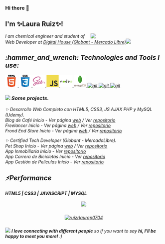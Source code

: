 ### Hi there 👋
<h2> I'm ✨Laura Ruiz✨!</h2>
<img align='right' src="https://media.giphy.com/media/ieyl9zmCjO4b4t6qoY/giphy.gif" width="230">
<p><em> I am chemical engineer and student of Web Developer at <a href="https://www.digitalhouse.com/ar/acciones/certified-tech-developer">Digital House (Globant - Mercado Libre)</a><img src="https://media.giphy.com/media/WUlplcMpOCEmTGBtBW/giphy.gif" width="30"></h2>
    
<h2 align="left">:hammer_and_wrench: Technologies and Tools I use:</h2>
<p align="left">
<a href="https://www.w3.org/html/" target="_blank"> <img src="https://raw.githubusercontent.com/devicons/devicon/master/icons/html5/html5-original-wordmark.svg" alt="html5" width="40" height="40"/> </a>
<a href="https://www.w3schools.com/css/" target="_blank"> <img src="https://raw.githubusercontent.com/devicons/devicon/master/icons/css3/css3-original-wordmark.svg" alt="css3" width="40" height="40"/> </a>
<a href="https://sass-lang.com" target="_blank"> <img src="https://raw.githubusercontent.com/devicons/devicon/master/icons/sass/sass-original.svg" alt="sass" width="40" height="40"/> </a>
<a href="https://developer.mozilla.org/en-US/docs/Web/JavaScript" target="_blank"> <img src="https://raw.githubusercontent.com/devicons/devicon/master/icons/javascript/javascript-original.svg" alt="javascript" width="40" height="40"/> </a>
<a href="https://nodejs.org" target="_blank"> <img src="https://raw.githubusercontent.com/devicons/devicon/master/icons/nodejs/nodejs-original-wordmark.svg" alt="nodejs" width="40" height="40"/> </a>
<a href="https://www.mongodb.com/" target="_blank"> <img src="https://raw.githubusercontent.com/devicons/devicon/master/icons/mongodb/mongodb-original-wordmark.svg" alt="mongodb" width="40" height="40"/> </a>
<a href="https://git-scm.com/" target="_blank"> <img src="https://inscripciones.utnso.com.ar/images/github-round.png" alt="git" width="40" height="40"/> </a>
<a href="https://github.com/" target="_blank"> <img src="https://www.vectorlogo.zone/logos/git-scm/git-scm-icon.svg" alt="git" width="40" height="40"/> </a> <a href="https://www.mysql.com/products/workbench/" target="_blank"> <img src="https://cdn.icon-icons.com/icons2/2415/PNG/128/mysql_plain_wordmark_logo_icon_146415.png" alt="git" width="40" height="40"/> </a>
  
  
### <img src="https://media.giphy.com/media/VgCDAzcKvsR6OM0uWg/giphy.gif" width="50"> Some projects.  
    
✨ Desarrollo Web Completo con HTML5, CSS3, JS AJAX PHP y MySQL (Udemy). <br>
   Blog de Café Inicio - Ver página [web](https://blogdecaferuizrlaurap.netlify.app/index.html) / Ver [repositorio](https://github.com/ruizrlaurap0704/blogdecafe) <br>
   Freelancer Inicio - Ver página [web](https://juanylaufreelancers.netlify.app/) / Ver [repositorio](https://github.com/ruizrlaurap0704/Freelancer) <br>
   Frond End Store Inicio - Ver página [web](https://fronendstorejuanylau.netlify.app/) / Ver [repositorio](https://github.com/ruizrlaurap0704/FrontEndStoreInicio) <br>

✨ Certified Tech Developer (Globant - MercadoLibre). <br>
    Pet Shop Inicio - Ver página [web](https://petshoplauyjuan.netlify.app/) / Ver [repositorio](https://github.com/ruizrlaurap0704/PetShopMobile)<br>
    App Inmobiliaria Inicio - Ver [repositorio](https://github.com/ruizrlaurap0704/appInmobiliaria)<br> 
    App Carrera de Bicicletas Inicio - Ver [repositorio](https://github.com/ruizrlaurap0704/appCarreraDeBicicletas)<br> 
    App Gestión de Peliculas Inicio - Ver [repositorio](https://github.com/ruizrlaurap0704/appGestionDePeliculas)<br> 
    


## ⚡Performance 

<h4> HTML5 | CSS3 | JAVASCRIPT | MYSQL </h4>

<p align="center">
<a href="https://github.com/ruizrlaurap0704"><img src="https://github-readme-stats.vercel.app/api?username=ruizrlaurap0704&&show_icons=true&theme=radical"/> </a> 
</p>

<p align="center">
<a href="https://github.com/ruizrlaurap0704"> <img align="center" src="https://github-readme-stats.vercel.app/api/top-langs/?username=ruizrlaurap0704&langs_count=5&title_color=FF66C4&text_color=8a919a&icon_color=6aa6f8&bg_color=22272e" alt="ruizrlaurap0704" style="padding:10px"/></a>
</p>


<img src="https://media.giphy.com/media/LnQjpWaON8nhr21vNW/giphy.gif" width="60"> <em><b>I love connecting with different people</b> so if you want to say <b>hi, I'll be happy to meet you more!</b> :)</em>
